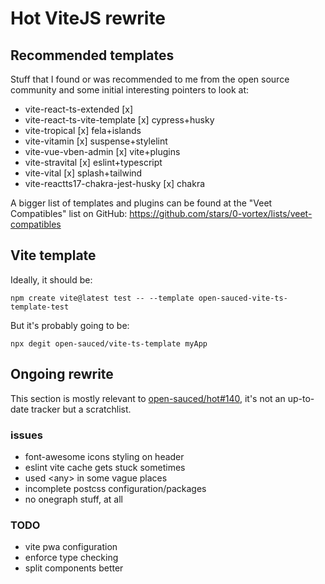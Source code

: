 # Hot ViteJS rewrite

## Recommended templates

Stuff that I found or was recommended to me from the open source community and some initial interesting pointers to look at:
- vite-react-ts-extended [x]
- vite-react-ts-vite-template [x] cypress+husky
- vite-tropical [x] fela+islands
- vite-vitamin [x] suspense+stylelint
- vite-vue-vben-admin [x] vite+plugins
- vite-stravital [x] eslint+typescript
- vite-vital [x] splash+tailwind
- vite-reactts17-chakra-jest-husky [x] chakra

A bigger list of templates and plugins can be found at the "Veet Compatibles" list on GitHub: https://github.com/stars/0-vortex/lists/veet-compatibles

## Vite template

Ideally, it should be:

```shell
npm create vite@latest test -- --template open-sauced-vite-ts-template-test
```

But it's probably going to be:

```shell
npx degit open-sauced/vite-ts-template myApp
```

## Ongoing rewrite

This section is mostly relevant to [open-sauced/hot#140](https://github.com/open-sauced/hot/pull/140), it's not an up-to-date tracker but a scratchlist.

### issues

- font-awesome icons styling on header
- eslint vite cache gets stuck sometimes
- used \<any\> in some vague places
- incomplete postcss configuration/packages
- no onegraph stuff, at all

### TODO

- vite pwa configuration
- enforce type checking
- split components better
